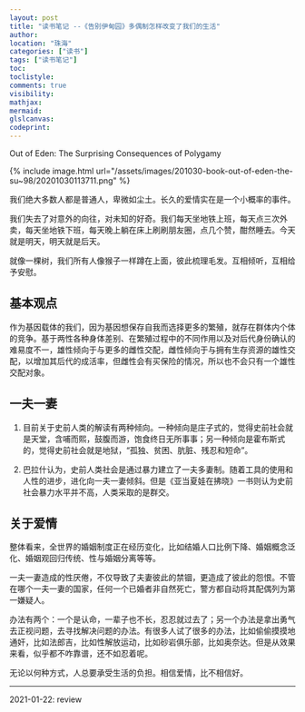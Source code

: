 ```yaml
---
layout: post
title: "读书笔记 --《告别伊甸园》多偶制怎样改变了我们的生活"
author:
location: "珠海"
categories: ["读书"]
tags: ["读书笔记"]
toc:
toclistyle:
comments: true
visibility:
mathjax:
mermaid:
glslcanvas:
codeprint:
---
```


Out of Eden: The Surprising Consequences of Polygamy

{% include image.html url="/assets/images/201030-book-out-of-eden-the-su~98/20201030113711.png" %}

我们绝大多数人都是普通人，卑微如尘土。长久的爱情实在是一个小概率的事件。

我们失去了对意外的向往，对未知的好奇。我们每天坐地铁上班，每天点三次外卖，每天坐地铁下班，每天晚上躺在床上刷刷朋友圈，点几个赞，酣然睡去。今天就是明天，明天就是后天。

就像一棵树，我们所有人像猴子一样蹲在上面，彼此梳理毛发。互相倾听，互相给予安慰。


## 基本观点

作为基因载体的我们，因为基因想保存自我而选择更多的繁殖，就存在群体内个体的竞争。基于两性各种身体差别、在繁殖过程中的不同作用以及对后代身份确认的难易度不一，雄性倾向于与更多的雌性交配，雌性倾向于与拥有生存资源的雄性交配，以增加其后代的成活率，但雌性会有买保险的情况，所以也不会只有一个雄性交配对象。


## 一夫一妻

1. 目前关于史前人类的解读有两种倾向。一种倾向是庄子式的，觉得史前社会就是天堂，含哺而熙，鼓腹而游，饱食终日无所事事；另一种倾向是霍布斯式的，觉得史前社会就是地狱，“孤独、贫困、肮脏、残忍和短命”。

2. 巴拉什认为，史前人类社会是通过暴力建立了一夫多妻制。随着工具的使用和人性的进步，进化向一夫一妻倾斜。但是《亚当夏娃在拂晓》一书则认为史前社会暴力水平并不高，人类采取的是群交。


## 关于爱情

整体看来，全世界的婚姻制度正在经历变化，比如结婚人口比例下降、婚姻概念泛化、婚姻观回归传统、性与婚姻分离等等。

一夫一妻造成的性厌倦，不仅导致了夫妻彼此的禁锢，更造成了彼此的怨恨。不管在哪个一夫一妻的国家，任何一个已婚者非自然死亡，警方都自动将其配偶列为第一嫌疑人。

办法有两个：一个是认命，一辈子也不长，忍忍就过去了；另一个办法是拿出勇气去正视问题，去寻找解决问题的办法。有很多人试了很多的办法，比如偷偷摸摸地通奸，比如法郎吉，比如性解放运动，比如砂岩俱乐部，比如奥奈达。但是从效果来看，似乎都不咋靠谱，还不如忍着呢。

无论以何种方式，人总要承受生活的负担。相信爱情，比不相信好。

<hr class='reviewline'/>
<p class='reviewtip'>2021-01-22: review</p>
